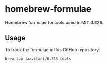 # homebrew-formulae

Homebrew formulae for tools used in MIT 6.828.

## Usage

To track the formulae in this GitHub repository:

    brew tap taavitani/6.828-tools
